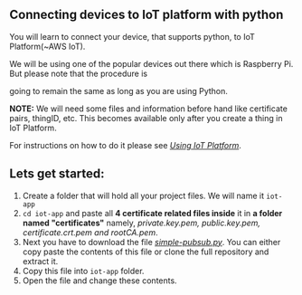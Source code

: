 ## Connecting devices to IoT platform with python

You will learn to connect your device, that supports python, to IoT Platform(~AWS IoT). 

We will be using one of the popular devices out there which is Raspberry Pi. But please note that the procedure is 

going to remain the same as long as you are using Python.

**NOTE:** We will need some files and information before hand like certificate pairs, thingID, etc. This becomes available only after you create a thing in IoT Platform.

For instructions on how to do it please see [*Using IoT Platform*](../../using-iot-platform).

Lets get started:
-----
1. Create a folder that will hold all your project files. We will name it `iot-app`
2. `cd iot-app` and paste all **4 certificate related files inside** it in **a folder named "certificates"** namely, *private.key.pem, public.key.pem, certificate.crt.pem and rootCA.pem*.
3. Next you have to download the file [*simple-pubsub.py*](./simple-pubsub.py). You can either copy paste the contents of this file or clone the full repository and extract it.
4. Copy this file into `iot-app` folder.
5. Open the file and change these contents.
